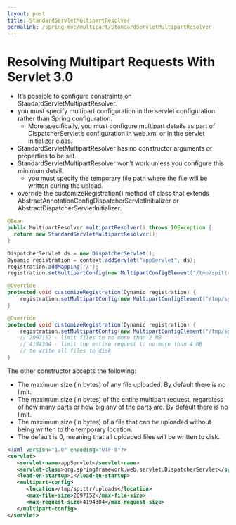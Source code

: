 ```yaml
---
layout: post
title: StandardServletMultipartResolver
permalink: /spring-mvc/multipart/StandardServletMultipartResolver
---
```


# Resolving Multipart Requests With Servlet 3.0

- It’s possible to configure constraints on StandardServletMultipartResolver.
- you must specify multipart configuration in the servlet configuration rather than Spring configuration.
  - More specifically, you must configure multipart details as part of DispatcherServlet’s configuration in web.xml or in the servlet initializer class.
- StandardServletMultipartResolver has no constructor arguments or properties to be set.
- StandardServletMultipartResolver won’t work unless you configure this minimum detail.
  - you must specify the temporary file path where the file will be written during the upload.
- override the customizeRegistration() method of class that extends AbstractAnnotationConfigDispatcherServletInitializer or AbstractDispatcherServletInitializer.

```java
@Bean
public MultipartResolver multipartResolver() throws IOException {
  return new StandardServletMultipartResolver();
}
```

```java
DispatcherServlet ds = new DispatcherServlet();
Dynamic registration = context.addServlet("appServlet", ds);
registration.addMapping("/");
registration.setMultipartConfig(new MultipartConfigElement("/tmp/spittr/uploads"));
```

```java
@Override
protected void customizeRegistration(Dynamic registration) {
    registration.setMultipartConfig(new MultipartConfigElement("/tmp/spittr/uploads"));
}
```
```java
@Override
protected void customizeRegistration(Dynamic registration) {
    registration.setMultipartConfig(new MultipartConfigElement("/tmp/spittr/uploads", 2097152, 4194304, 0));
    // 2097152 - limit files to no more than 2 MB
    // 4194304 - limit the entire request to no more than 4 MB
    // to write all files to disk
}
```

The other constructor accepts the following:
-	The maximum size (in bytes) of any file uploaded. By default there is no limit.
-	The maximum size (in bytes) of the entire multipart request, regardless of how many parts or how big any of the parts are. By default there is no limit.
-	The maximum size (in bytes) of a file that can be uploaded without being written to the temporary location.
  - The default is 0, meaning that all uploaded files will be written to disk.

```xml
<?xml version="1.0" encoding="UTF-8"?>
<servlet>
   <servlet-name>appServlet</servlet-name>
   <servlet-class>org.springframework.web.servlet.DispatcherServlet</servlet-class>
   <load-on-startup>1</load-on-startup>
   <multipart-config>
      <location>/tmp/spittr/uploads</location>
      <max-file-size>2097152</max-file-size>
      <max-request-size>4194304</max-request-size>
   </multipart-config>
</servlet>
```
